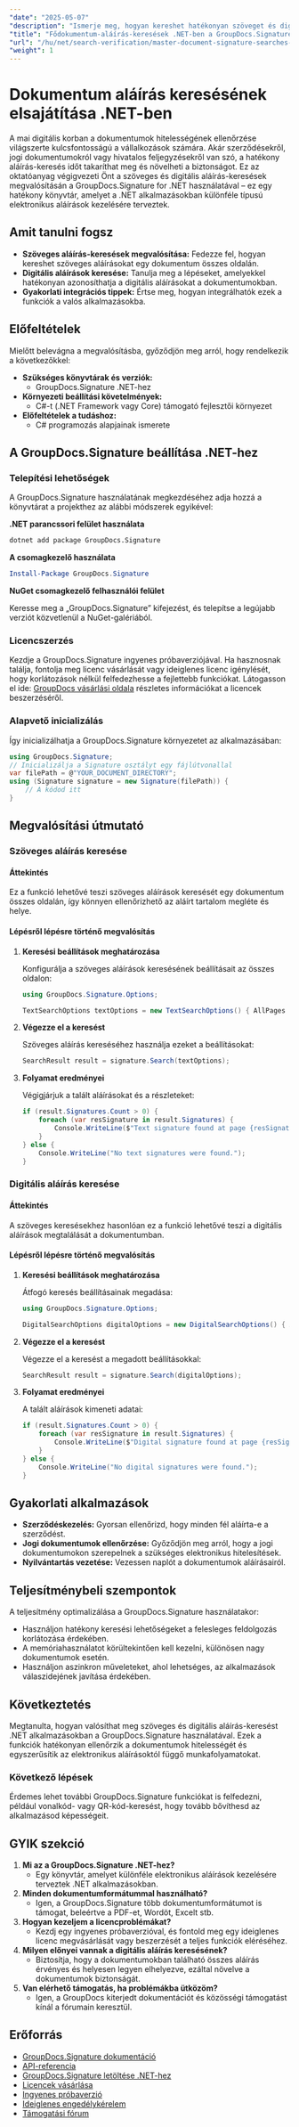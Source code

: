 ```yaml
---
"date": "2025-05-07"
"description": "Ismerje meg, hogyan kereshet hatékonyan szöveget és digitális aláírásokat dokumentumokban a GroupDocs.Signature for .NET segítségével, növelve a dokumentumok biztonságát és integritását."
"title": "Fődokumentum-aláírás-keresések .NET-ben a GroupDocs.Signature szöveges és digitális aláírásaival"
"url": "/hu/net/search-verification/master-document-signature-searches-groupdocs-signature-net/"
"weight": 1
---
```


# Dokumentum aláírás keresésének elsajátítása .NET-ben

A mai digitális korban a dokumentumok hitelességének ellenőrzése világszerte kulcsfontosságú a vállalkozások számára. Akár szerződésekről, jogi dokumentumokról vagy hivatalos feljegyzésekről van szó, a hatékony aláírás-keresés időt takaríthat meg és növelheti a biztonságot. Ez az oktatóanyag végigvezeti Önt a szöveges és digitális aláírás-keresések megvalósításán a GroupDocs.Signature for .NET használatával – ez egy hatékony könyvtár, amelyet a .NET alkalmazásokban különféle típusú elektronikus aláírások kezelésére terveztek.

## Amit tanulni fogsz

- **Szöveges aláírás-keresések megvalósítása:** Fedezze fel, hogyan kereshet szöveges aláírásokat egy dokumentum összes oldalán.
- **Digitális aláírások keresése:** Tanulja meg a lépéseket, amelyekkel hatékonyan azonosíthatja a digitális aláírásokat a dokumentumokban.
- **Gyakorlati integrációs tippek:** Értse meg, hogyan integrálhatók ezek a funkciók a valós alkalmazásokba.

## Előfeltételek

Mielőtt belevágna a megvalósításba, győződjön meg arról, hogy rendelkezik a következőkkel:

- **Szükséges könyvtárak és verziók:**
  - GroupDocs.Signature .NET-hez
- **Környezeti beállítási követelmények:**
  - C#-t (.NET Framework vagy Core) támogató fejlesztői környezet
- **Előfeltételek a tudáshoz:**
  - C# programozás alapjainak ismerete

## A GroupDocs.Signature beállítása .NET-hez

### Telepítési lehetőségek

A GroupDocs.Signature használatának megkezdéséhez adja hozzá a könyvtárat a projekthez az alábbi módszerek egyikével:

**.NET parancssori felület használata**

```bash
dotnet add package GroupDocs.Signature
```

**A csomagkezelő használata**

```powershell
Install-Package GroupDocs.Signature
```

**NuGet csomagkezelő felhasználói felület**

Keresse meg a „GroupDocs.Signature” kifejezést, és telepítse a legújabb verziót közvetlenül a NuGet-galériából.

### Licencszerzés

Kezdje a GroupDocs.Signature ingyenes próbaverziójával. Ha hasznosnak találja, fontolja meg licenc vásárlását vagy ideiglenes licenc igénylését, hogy korlátozások nélkül felfedezhesse a fejlettebb funkciókat. Látogasson el ide: [GroupDocs vásárlási oldala](https://purchase.groupdocs.com/buy) részletes információkat a licencek beszerzéséről.

### Alapvető inicializálás

Így inicializálhatja a GroupDocs.Signature környezetet az alkalmazásában:

```csharp
using GroupDocs.Signature;
// Inicializálja a Signature osztályt egy fájlútvonallal
var filePath = @"YOUR_DOCUMENT_DIRECTORY";
using (Signature signature = new Signature(filePath)) {
    // A kódod itt
}
```

## Megvalósítási útmutató

### Szöveges aláírás keresése

#### Áttekintés

Ez a funkció lehetővé teszi szöveges aláírások keresését egy dokumentum összes oldalán, így könnyen ellenőrizhető az aláírt tartalom megléte és helye.

#### Lépésről lépésre történő megvalósítás

1. **Keresési beállítások meghatározása**
   
   Konfigurálja a szöveges aláírások keresésének beállításait az összes oldalon:
   
   ```csharp
   using GroupDocs.Signature.Options;
   
   TextSearchOptions textOptions = new TextSearchOptions() { AllPages = true };
   ```

2. **Végezze el a keresést**
   
   Szöveges aláírás kereséséhez használja ezeket a beállításokat:
   
   ```csharp
   SearchResult result = signature.Search(textOptions);
   ```

3. **Folyamat eredményei**
   
   Végigjárjuk a talált aláírásokat és a részleteket:
   
   ```csharp
   if (result.Signatures.Count > 0) {
       foreach (var resSignature in result.Signatures) {
           Console.WriteLine($"Text signature found at page {resSignature.PageNumber} with type {resSignature.SignatureType} and Id#: {resSignature.SignatureId}");
       }
   } else {
       Console.WriteLine("No text signatures were found.");
   }
   ```

### Digitális aláírás keresése

#### Áttekintés

A szöveges keresésekhez hasonlóan ez a funkció lehetővé teszi a digitális aláírások megtalálását a dokumentumban.

#### Lépésről lépésre történő megvalósítás

1. **Keresési beállítások meghatározása**
   
   Átfogó keresés beállításainak megadása:
   
   ```csharp
   using GroupDocs.Signature.Options;
   
   DigitalSearchOptions digitalOptions = new DigitalSearchOptions() { AllPages = true };
   ```

2. **Végezze el a keresést**
   
   Végezze el a keresést a megadott beállításokkal:
   
   ```csharp
   SearchResult result = signature.Search(digitalOptions);
   ```

3. **Folyamat eredményei**
   
   A talált aláírások kimeneti adatai:
   
   ```csharp
   if (result.Signatures.Count > 0) {
       foreach (var resSignature in result.Signatures) {
           Console.WriteLine($"Digital signature found at page {resSignature.PageNumber} with type {resSignature.SignatureType} and Id#: {resSignature.SignatureId}");
       }
   } else {
       Console.WriteLine("No digital signatures were found.");
   }
   ```

## Gyakorlati alkalmazások

- **Szerződéskezelés:** Gyorsan ellenőrizd, hogy minden fél aláírta-e a szerződést.
- **Jogi dokumentumok ellenőrzése:** Győződjön meg arról, hogy a jogi dokumentumokon szerepelnek a szükséges elektronikus hitelesítések.
- **Nyilvántartás vezetése:** Vezessen naplót a dokumentumok aláírásairól.

## Teljesítménybeli szempontok

A teljesítmény optimalizálása a GroupDocs.Signature használatakor:

- Használjon hatékony keresési lehetőségeket a felesleges feldolgozás korlátozása érdekében.
- A memóriahasználatot körültekintően kell kezelni, különösen nagy dokumentumok esetén.
- Használjon aszinkron műveleteket, ahol lehetséges, az alkalmazások válaszidejének javítása érdekében.

## Következtetés

Megtanulta, hogyan valósíthat meg szöveges és digitális aláírás-keresést .NET alkalmazásokban a GroupDocs.Signature használatával. Ezek a funkciók hatékonyan ellenőrzik a dokumentumok hitelességét és egyszerűsítik az elektronikus aláírásoktól függő munkafolyamatokat.

### Következő lépések

Érdemes lehet további GroupDocs.Signature funkciókat is felfedezni, például vonalkód- vagy QR-kód-keresést, hogy tovább bővíthesd az alkalmazásod képességeit.

## GYIK szekció

1. **Mi az a GroupDocs.Signature .NET-hez?**
   - Egy könyvtár, amelyet különféle elektronikus aláírások kezelésére terveztek .NET alkalmazásokban.
2. **Minden dokumentumformátummal használható?**
   - Igen, a GroupDocs.Signature több dokumentumformátumot is támogat, beleértve a PDF-et, Wordöt, Excelt stb.
3. **Hogyan kezeljem a licencproblémákat?**
   - Kezdj egy ingyenes próbaverzióval, és fontold meg egy ideiglenes licenc megvásárlását vagy beszerzését a teljes funkciók eléréséhez.
4. **Milyen előnyei vannak a digitális aláírás keresésének?**
   - Biztosítja, hogy a dokumentumokban található összes aláírás érvényes és helyesen legyen elhelyezve, ezáltal növelve a dokumentumok biztonságát.
5. **Van elérhető támogatás, ha problémákba ütközöm?**
   - Igen, a GroupDocs kiterjedt dokumentációt és közösségi támogatást kínál a fórumain keresztül.

## Erőforrás

- [GroupDocs.Signature dokumentáció](https://docs.groupdocs.com/signature/net/)
- [API-referencia](https://reference.groupdocs.com/signature/net/)
- [GroupDocs.Signature letöltése .NET-hez](https://releases.groupdocs.com/signature/net/)
- [Licencek vásárlása](https://purchase.groupdocs.com/buy)
- [Ingyenes próbaverzió](https://releases.groupdocs.com/signature/net/)
- [Ideiglenes engedélykérelem](https://purchase.groupdocs.com/temporary-license/)
- [Támogatási fórum](https://forum.groupdocs.com/c/signature/)